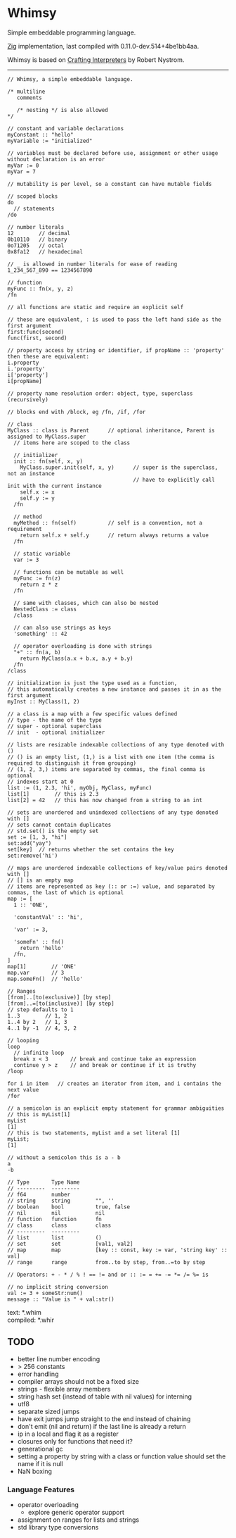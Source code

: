 # Whimsy

Simple embeddable programming language.

[Zig](https://ziglang.org/) implementation, last compiled with 0.11.0-dev.514+4be1bb4aa.

Whimsy is based on [Crafting Interpreters](http://craftinginterpreters.com/) by Robert Nystrom.

---

```
// Whimsy, a simple embeddable language.

/* multiline
   comments

   /* nesting */ is also allowed
*/

// constant and variable declarations
myConstant :: "hello"
myVariable := "initialized"

// variables must be declared before use, assignment or other usage without declaration is an error
myVar := 0
myVar = 7

// mutability is per level, so a constant can have mutable fields

// scoped blocks
do
  // statements
/do

// number literals
12        // decimal
0b10110   // binary
0o71205   // octal
0x8fa12   // hexadecimal

// _ is allowed in number literals for ease of reading
1_234_567_890 == 1234567890

// function
myFunc :: fn(x, y, z)
/fn

// all functions are static and require an explicit self

// these are equivalent, : is used to pass the left hand side as the first argument
first:func(second)
func(first, second)

// property access by string or identifier, if propName :: 'property' then these are equivalent:
i.property
i.'property'
i['property']
i[propName]

// property name resolution order: object, type, superclass (recursively)

// blocks end with /block, eg /fn, /if, /for

// class
MyClass :: class is Parent      // optional inheritance, Parent is assigned to MyClass.super
  // items here are scoped to the class

  // initializer
  init :: fn(self, x, y)
    MyClass.super.init(self, x, y)      // super is the superclass, not an instance
                                        // have to explicitly call init with the current instance
    self.x := x
    self.y := y
  /fn

  // method
  myMethod :: fn(self)          // self is a convention, not a requirement
    return self.x + self.y      // return always returns a value
  /fn

  // static variable
  var := 3

  // functions can be mutable as well
  myFunc := fn(z)
    return z * z
  /fn

  // same with classes, which can also be nested
  NestedClass := class
  /class

  // can also use strings as keys
  'something' :: 42

  // operator overloading is done with strings
  "+" :: fn(a, b)
    return MyClass(a.x + b.x, a.y + b.y)
  /fn
/class

// initialization is just the type used as a function,
// this automatically creates a new instance and passes it in as the first argument
myInst :: MyClass(1, 2)

// a class is a map with a few specific values defined
// type - the name of the type
// super - optional superclass
// init  - optional initializer

// lists are resizable indexable collections of any type denoted with ()
// () is an empty list, (1,) is a list with one item (the comma is required to distinguish it from grouping)
// (1, 2, 3,) items are separated by commas, the final comma is optional
// indexes start at 0
list := (1, 2.3, 'hi', myObj, MyClass, myFunc)
list[1]        // this is 2.3
list[2] = 42   // this has now changed from a string to an int

// sets are unordered and unindexed collections of any type denoted with []
// sets cannot contain duplicates
// std.set() is the empty set
set := [1, 3, "hi"]
set:add("yay")
set[key]  // returns whether the set contains the key
set:remove('hi')

// maps are unordered indexable collections of key/value pairs denoted with []
// [] is an empty map
// items are represented as key (:: or :=) value, and separated by commas, the last of which is optional
map := [
  1 :: 'ONE',

  'constantVal' :: 'hi',

  'var' := 3,

  'someFn' :: fn()
    return 'hello'
  /fn,
]
map[1]        // 'ONE'
map.var       // 3
map.someFn()  // 'hello'

// Ranges
[from]..[to(exclusive)] [by step]
[from]..=[to(inclusive)] [by step]
// step defaults to 1
1..3        // 1, 2
1..4 by 2   // 1, 3
4..1 by -1  // 4, 3, 2

// looping
loop
  // infinite loop
  break x < 3       // break and continue take an expression
  continue y > z    // and break or continue if it is truthy
/loop

for i in item   // creates an iterator from item, and i contains the next value
/for

// a semicolon is an explicit empty statement for grammar ambiguities
// this is myList[1]
myList
[1]
// this is two statements, myList and a set literal [1]
myList;
[1]

// without a semicolon this is a - b
a
-b

// Type       Type Name
// ---------  ---------
// f64        number
// string     string        "", ''
// boolean    bool          true, false
// nil        nil           nil
// function   function      fn
// class      class         class
// ---------  ---------
// list       list          ()
// set        set           [val1, val2]
// map        map           [key :: const, key := var, 'string key' :: val]
// range      range         from..to by step, from..=to by step

// Operators: + - * / % ! == != and or :: := = += -= *= /= %= is

// no implicit string conversion
val := 3 + someStr:num()
message :: "Value is " + val:str()
```

text: *.whim  
compiled: *.whir

## TODO

* better line number encoding
* \> 256 constants
* error handling
* compiler arrays should not be a fixed size
* strings - flexible array members
* string hash set (instead of table with nil values) for interning
* utf8
* separate sized jumps
* have exit jumps jump straight to the end instead of chaining
* don't emit (nil and return) if the last line is already a return
* ip in a local and flag it as a register
* closures only for functions that need it?
* generational gc
* setting a property by string with a class or function value should set the name if it is null
* NaN boxing

### Language Features

* operator overloading
  * explore generic operator support
* assignment on ranges for lists and strings
* std library type conversions
